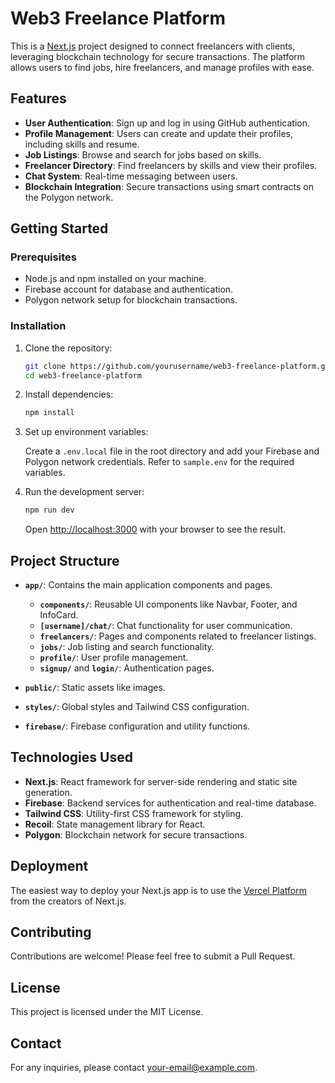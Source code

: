# Web3 Freelance Platform

This is a [Next.js](https://nextjs.org) project designed to connect freelancers with clients, leveraging blockchain technology for secure transactions. The platform allows users to find jobs, hire freelancers, and manage profiles with ease.

## Features

- **User Authentication**: Sign up and log in using GitHub authentication.
- **Profile Management**: Users can create and update their profiles, including skills and resume.
- **Job Listings**: Browse and search for jobs based on skills.
- **Freelancer Directory**: Find freelancers by skills and view their profiles.
- **Chat System**: Real-time messaging between users.
- **Blockchain Integration**: Secure transactions using smart contracts on the Polygon network.

## Getting Started

### Prerequisites

- Node.js and npm installed on your machine.
- Firebase account for database and authentication.
- Polygon network setup for blockchain transactions.

### Installation

1. Clone the repository:

   ```bash
   git clone https://github.com/yourusername/web3-freelance-platform.git
   cd web3-freelance-platform
   ```

2. Install dependencies:

   ```bash
   npm install
   ```

3. Set up environment variables:

   Create a `.env.local` file in the root directory and add your Firebase and Polygon network credentials. Refer to `sample.env` for the required variables.

4. Run the development server:

   ```bash
   npm run dev
   ```

   Open [http://localhost:3000](http://localhost:3000) with your browser to see the result.

## Project Structure

- **`app/`**: Contains the main application components and pages.
  - **`components/`**: Reusable UI components like Navbar, Footer, and InfoCard.
  - **`[username]/chat/`**: Chat functionality for user communication.
  - **`freelancers/`**: Pages and components related to freelancer listings.
  - **`jobs/`**: Job listing and search functionality.
  - **`profile/`**: User profile management.
  - **`signup/`** and **`login/`**: Authentication pages.

- **`public/`**: Static assets like images.

- **`styles/`**: Global styles and Tailwind CSS configuration.

- **`firebase/`**: Firebase configuration and utility functions.

## Technologies Used

- **Next.js**: React framework for server-side rendering and static site generation.
- **Firebase**: Backend services for authentication and real-time database.
- **Tailwind CSS**: Utility-first CSS framework for styling.
- **Recoil**: State management library for React.
- **Polygon**: Blockchain network for secure transactions.

## Deployment

The easiest way to deploy your Next.js app is to use the [Vercel Platform](https://vercel.com/new?utm_medium=default-template&filter=next.js&utm_source=create-next-app&utm_campaign=create-next-app-readme) from the creators of Next.js.

## Contributing

Contributions are welcome! Please feel free to submit a Pull Request.

## License

This project is licensed under the MIT License.

## Contact

For any inquiries, please contact [your-email@example.com](mailto:your-email@example.com).
